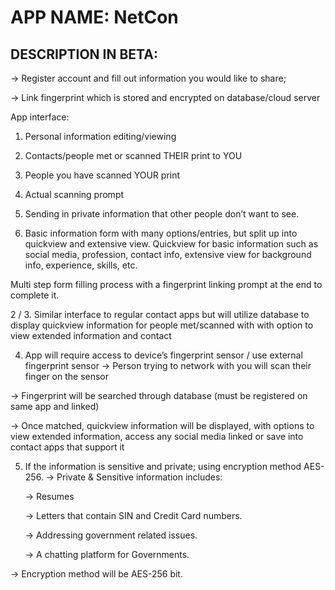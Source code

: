# APP NAME: NetCon

## DESCRIPTION IN BETA:

→ Register account and fill out information you would like to share;

→ Link fingerprint which is stored and encrypted on database/cloud server 

App interface:
1. Personal information editing/viewing

2. Contacts/people met or scanned THEIR print to YOU

3. People you have scanned YOUR print 

4. Actual scanning prompt

5. Sending in private information that other people don’t want to see. 

1. Basic information form with many options/entries, but split up into quickview and extensive view. Quickview for basic information such as social media, profession, contact info, extensive view for background info, experience, skills, etc.

Multi step form filling process with a fingerprint linking prompt at the end to complete it.

2 / 3. Similar interface to regular contact apps but will utilize database to display quickview information for people met/scanned with with option to view extended information and contact

4. App will require access to device’s fingerprint sensor / use external fingerprint sensor 
→ Person trying to network with you will scan their finger on the sensor

→ Fingerprint will be searched through database (must be registered on same app and linked)

→ Once matched, quickview information will be displayed, with options to view extended information, access any social media linked or save into contact apps that support it

5. If the information is sensitive and private; using encryption method AES-256.
→ Private & Sensitive information includes: 

	→ Resumes
  
	→ Letters that contain SIN and Credit Card numbers. 
  
	→ Addressing government related issues.
  
	→ A chatting platform for Governments. 
  
→ Encryption method will be AES-256 bit. 

